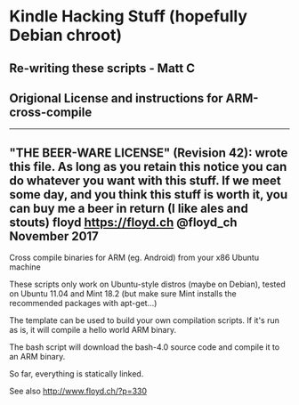 # Kindle Hacking Stuff (hopefully Debian chroot)

## Re-writing these scripts - Matt C


## Origional License and instructions for ARM-cross-compile
----------------------------------------------------------------------------
"THE BEER-WARE LICENSE" (Revision 42):
<floyd at floyd dot ch> wrote this file. As long as you retain this notice you
can do whatever you want with this stuff. If we meet some day, and you think
this stuff is worth it, you can buy me a beer in return (I like ales and stouts)
floyd https://floyd.ch @floyd_ch <floyd at floyd dot ch>
November 2017
----------------------------------------------------------------------------

Cross compile binaries for ARM (eg. Android) from your x86 Ubuntu machine

These scripts only work on Ubuntu-style distros (maybe on Debian), tested on Ubuntu 11.04 and Mint 18.2 (but make sure Mint installs the recommended packages with apt-get...)

The template can be used to build your own compilation scripts. If it's run as is, it will compile a hello world ARM binary.

The bash script will download the bash-4.0 source code and compile it to an ARM binary.

So far, everything is statically linked.

See also http://www.floyd.ch/?p=330
